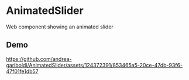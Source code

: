 # AnimatedSlider
Web component showing an animated slider

## Demo
https://github.com/andrea-gariboldi/AnimatedSlider/assets/124372391/853465a5-20ce-47db-93f6-47f01fe1db57

